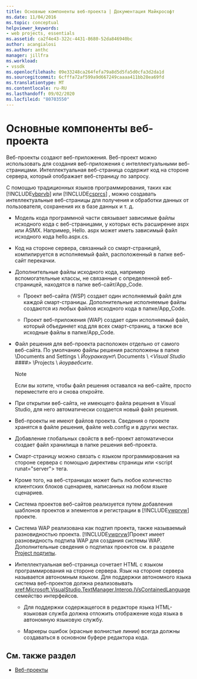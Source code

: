```yaml
---
title: Основные компоненты веб-проекта | Документация Майкрософт
ms.date: 11/04/2016
ms.topic: conceptual
helpviewer_keywords:
- web projects, essentials
ms.assetid: ca2f4e43-322c-4431-8680-52da846940bc
author: acangialosi
ms.author: anthc
manager: jillfra
ms.workload:
- vssdk
ms.openlocfilehash: 09e33248ca264fefa79a8d5d5fa5d0cfa3d2da1d
ms.sourcegitcommit: 6cfffa72af599a9d667249caaaa411bb28ea69fd
ms.translationtype: MT
ms.contentlocale: ru-RU
ms.lasthandoff: 09/02/2020
ms.locfileid: "80703550"
---
```

# <a name="web-project-essentials"></a>Основные компоненты веб-проекта
Веб-проекты создают веб-приложения. Веб-проект можно использовать для создания веб-приложения с интеллектуальными веб-страницами. Интеллектуальная веб-страница содержит код на стороне сервера, который отображает веб-страницу по запросу.

 С помощью традиционных языков программирования, таких как [!INCLUDE[vbprvb](../../code-quality/includes/vbprvb_md.md)] или [!INCLUDE[csprcs](../../data-tools/includes/csprcs_md.md)] , можно создавать интеллектуальные веб-страницы для получения и обработки данных от пользователя, сохранения их в базе данных и т. д.

- Модель кода программной части связывает зависимые файлы исходного кода с веб-страницами, у которых есть расширение aspx или ASMX. Например, Hello. aspx может иметь зависимый файл исходного кода hello.aspx.cs.

- Код на стороне сервера, связанный со смарт-страницей, компилируется в исполняемый файл, расположенный в папке веб-сайт перекачки.

- Дополнительные файлы исходного кода, например вспомогательные классы, не связанные с определенной веб-страницей, находятся в папке веб-сайт/App_Code.

  - Проект веб-сайта (WSP) создает один исполняемый файл для каждой смарт-страницы. Дополнительные исполняемые файлы создаются из любых файлов исходного кода в папке/App_Code.

  - Проект веб-приложения (WAP) создает один исполняемый файл, который объединяет код для всех смарт-страниц, а также все исходные файлы в папке/App_Code.

- Файл решения для веб-проекта расположен отдельно от самого веб-сайта. По умолчанию файлы решения расположены в папке \Documents and Settings \\ *Йоураккаунт*\ Documents \\ *\<Visual Studio ####>* \Projects \\ *йоурвебсите*.

  > [!NOTE]
  > Если вы хотите, чтобы файл решения оставался на веб-сайте, просто переместите его и снова откройте.

- При открытии веб-сайта, не имеющего файла решения в Visual Studio, для него автоматически создается новый файл решения.

- Веб-проекты не имеют файлов проекта. Сведения о проекте хранятся в файле решения, файле web.config и в других местах.

- Добавление глобальных свойств в веб-проект автоматически создает файл хранилища в папке решения веб-проекта.

- Смарт-страницу можно связать с языком программирования на стороне сервера с помощью директивы страницы или \<script runat="server"> тега.

- Кроме того, на веб-страницах может быть любое количество клиентских блоков сценариев, написанных на любом языке сценариев.

- Система проектов веб-сайтов реализуется путем добавления шаблонов проектов и элементов и регистрации в [!INCLUDE[vwprvw](../../extensibility/internals/includes/vwprvw_md.md)] проекте.

- Система WAP реализована как подтип проекта, также называемый разновидностью проекта. [!INCLUDE[vwprvw](../../extensibility/internals/includes/vwprvw_md.md)]Проект имеет разновидность подтипа WAP для создания системы WAP. Дополнительные сведения о подтипах проектов см. в разделе [Project подтипы](../../extensibility/internals/project-subtypes.md).

- Интеллектуальная веб-страница сочетает HTML с языком программирования на стороне сервера. Язык на стороне сервера называется автономным языком. Для поддержки автономного языка система веб-проектов должна реализовывать <xref:Microsoft.VisualStudio.TextManager.Interop.IVsContainedLanguage> семейство интерфейсов.

  - Для поддержки содержащегося в редакторе языка HTML-языковая служба должна отложить отображение кода языка в автономную языковую службу.

  - Маркеры ошибок (красные волнистые линии) всегда должны создаваться в основном буфере редактора кода.

## <a name="see-also"></a>См. также раздел
- [Веб-проекты](../../extensibility/internals/web-projects.md)
